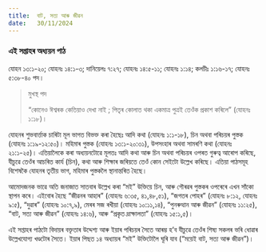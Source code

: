 ```yaml
---
title:  বাট, সত্য আৰু জীৱন
date:   30/11/2024
---
```


### এই সপ্তাহৰ অধ্যয়ন পাঠ
যোহন ১৩:১-২০; যোহনঃ ১৪:১-৩; দানিয়েলঃ ৭:২৭; যোহনঃ ১৪:৫-১১; যোহনঃ ১:১৪; কলচীঃ ১:১৬-১৭; যোহনঃ ৫:৩৮-৪০ পদ।

> <p>মুখস্থ পদ</p>
> “কোনেও ঈশ্বৰক কেতিয়াও দেখা নাই ; পিতৃৰ কোলাত থকা একমাত্ৰ পুত্ৰই তেওঁক প্ৰকাশ কৰিলে” (যোহনঃ ১:১৮)।

যোহনৰ শুভবাৰ্ত্তাক চাৰিটা মূল ভাগত বিভক্ত কৰা হৈছেঃ আদি কথা (যোহনঃ ১:১-১৮), চিন অথবা পৰিচয়ৰ পুস্তক (যোহনঃ ১:১৯-১২:৫০)। মহিমাৰ পুস্তক (যোহনঃ ১৩:১-২০:৩১), উপসংহাৰ অথবা সামৰণি কথা (যোহনঃ ২১:১-২৫)। এতিয়ালৈকে কৰা অধ্যয়নটোৱে মূলতঃ আদি কথা আৰু চিন অথবা পৰিচয়ৰ ওপৰত গুৰুত্ব আৰোপ কৰিছে, যীচুৱে তেওঁৰ আচৰিত কাৰ্য (চিন), কথা আৰু শিক্ষাৰ জৰিয়তে তেওঁ কোন সেইটো উল্লেখ কৰিছে। এতিয়া পাঠসমূহ বিশেষকৈ যোহনৰ তৃতীয় ভাগ, মহিমাৰ পুস্তকলৈ স্থানান্তৰিত হৈছে।

আমোদজনক ভাৱে অতি জনাজাত সাতবাৰ উল্লেখ কৰা “মই” উক্তিয়ে চিন, আৰু গৌৰৱৰ পুস্তকৰ ওপৰেৰে এখন সাঁকো স্থাপন কৰে। এইবোৰ হৈছে “জীৱনৰ আহাৰ” (যোহনঃ ৬:৩৫, ৪১,৪৮,৫১), “জগতৰ পোহৰ” (যোহনঃ ৮:১২, যোহনঃ ৯:৫), “দুৱাৰ” (যোহনঃ ১০:৭,৯), মেৰৰ সজ ৰখীয়া (যোহনঃ ১০:১১,১৪), “পুনৰুত্থান আৰু জীৱন” (যোহনঃ ১১:২৫), “বাট, সত্য আৰু জীৱন” (যোহনঃ ১৪:৬), আৰু “প্ৰকৃত দ্ৰাক্ষালতা” (যোহনঃ ১৫:১,৫)।

এই সপ্তাহৰ পাঠটো বিদায়ৰ বক্তৃতাৰ উদ্দেশ্য আৰু ইয়াৰ পৰিচয়ৰ সৈতে আৰম্ভ হ’ব যীচুৱে তেওঁৰ শিষ্য সকলৰ ভৰি ধোৱাৰ উল্লেখযোগ্য খণ্ডটোৰ সৈতে। ইয়াৰ পিছত ১৪ অধ্যায়ৰ “মই” উক্তিটোলৈ ঘূৰি যাব (“ময়েই বাট, সত্য আৰু জীৱন”)।